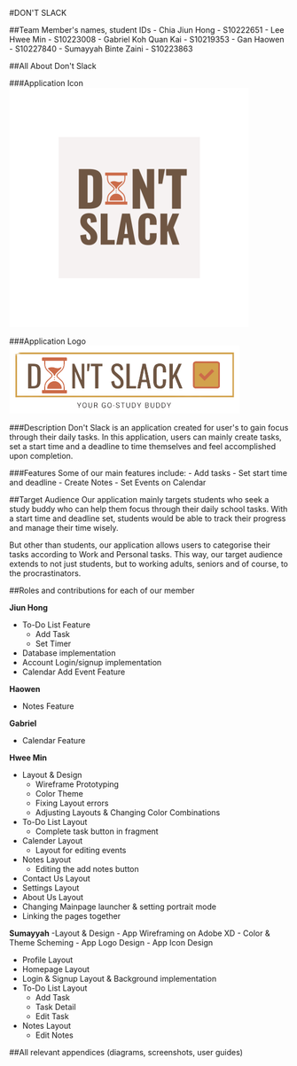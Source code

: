 #DON'T SLACK

##Team Member's names, student IDs
    - Chia Jiun Hong - S10222651
    - Lee Hwee Min - S10223008
    - Gabriel Koh Quan Kai - S10219353
    - Gan Haowen - S10227840
    - Sumayyah Binte Zaini - S10223863

##All About Don't Slack

###Application Icon
![app_icon](app/src/main/res/mipmap-xxxhdpi/ic_launcher_foreground.png)

###Application Logo
![app_icon](app/src/main/res/drawable/dont_slcak.png)

###Description
Don't Slack is an application created for user's to gain focus through their daily tasks.
In this application, users can mainly create tasks, set a start time and a deadline to time themselves and feel 
accomplished upon completion. 

###Features
Some of our main features include:
    - Add tasks
    - Set start time and deadline
    - Create Notes
    - Set Events on Calendar

##Target Audience
Our application mainly targets students who seek a study buddy who can help them focus
through their daily school tasks. With a start time and deadline set, students would be able 
to track their progress and manage their time wisely. 

But other than students, our application allows users to categorise their tasks according
to Work and Personal tasks. This way, our target audience extends to not just students, but to working adults, 
seniors and of course, to the procrastinators. 

##Roles and contributions for each of our member

**Jiun Hong**
- To-Do List Feature
    - Add Task
    - Set Timer
- Database implementation
- Account Login/signup implementation
- Calendar Add Event Feature

**Haowen**
- Notes Feature

**Gabriel**
- Calendar Feature

**Hwee Min**
- Layout & Design
    - Wireframe Prototyping
    - Color Theme
    - Fixing Layout errors
    - Adjusting Layouts & Changing Color Combinations
- To-Do List Layout
    - Complete task button in fragment
- Calender Layout
    - Layout for editing events
- Notes Layout
    - Editing the add notes button
- Contact Us Layout
- Settings Layout
- About Us Layout
- Changing Mainpage launcher & setting portrait mode
- Linking the pages together

**Sumayyah**
-Layout & Design 
    - App Wireframing on Adobe XD
    - Color & Theme Scheming
    - App Logo Design
    - App Icon Design
- Profile Layout
- Homepage Layout
- Login & Signup Layout & Background implementation
- To-Do List Layout
   - Add Task
   - Task Detail
   - Edit Task 
- Notes Layout
    - Edit Notes

##All relevant appendices (diagrams, screenshots, user guides)
